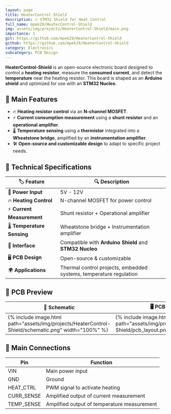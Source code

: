 ```yaml
---
layout: page
title: HeaterControl-Shield
description: 🔥 STM32 Shield for Heat Control
full_name: mpek29/HeaterControl-Shield
img: assets/img/projects/HeaterControl-Shield/main.png
importance: 1
git: https://github.com/mpek29/HeaterControl-Shield
github: https://github.com/mpek29/HeaterControl-Shield
category: Electronics
subcategory: PCB Design
---
```



**HeaterControl-Shield** is an open-source electronic board designed to control a **heating resistor**, measure the **consumed current**, and detect the **temperature** near the heating resistor. This board is shaped as an **Arduino shield** and optimized for use with an **STM32 Nucleo**.

## 🎯 Main Features

- 🔥 **Heating resistor control** via an **N-channel MOSFET**.
- ⚡ **Current consumption measurement** using a **shunt resistor** and an **operational amplifier**.
- 🌡️ **Temperature sensing** using a **thermistor** integrated into a **Wheatstone bridge**, amplified by an **instrumentation amplifier**.
- 🛠️ **Open-source and customizable design** to adapt to specific project needs.

## 📝 Technical Specifications

| 🏷️ Feature | 🔍 Description |
|----------------|-------------|
| 🔌 **Power Input** | 5V - 12V |
| 🔥 **Heating Control** | N-channel MOSFET for power control |
| ⚡ **Current Measurement** | Shunt resistor + Operational amplifier |
| 🌡️ **Temperature Sensing** | Wheatstone bridge + Instrumentation amplifier |
| 🔄 **Interface** | Compatible with **Arduino Shield** and **STM32 Nucleo** |
| 🖥️ **PCB Design** | Open-source & customizable |
| 🌍 **Applications** | Thermal control projects, embedded systems, temperature regulation |

## 📐 PCB Preview

| 📜 Schematic | 🖥️ PCB Layout | 🏗️ 3D View |
|-----------|-----------|-----------|
| {% include image.html path="assets/img/projects/HeaterControl-Shield/schematic.png" width="100%" %} | {% include image.html path="assets/img/projects/HeaterControl-Shield/pcb_layout.png" width="100%" %} | {% include image.html path="assets/img/projects/HeaterControl-Shield/3d.png" width="100%" %} |

## 🔗 Main Connections

| Pin | Function |
|-----|---------|
| VIN | Main power input |
| GND | Ground |
| HEAT_CTRL | PWM signal to activate heating |
| CURR_SENSE | Amplified output of current measurement |
| TEMP_SENSE | Amplified output of temperature measurement |

